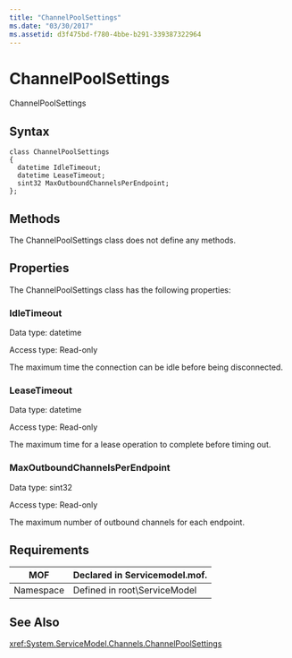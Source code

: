 ```yaml
---
title: "ChannelPoolSettings"
ms.date: "03/30/2017"
ms.assetid: d3f475bd-f780-4bbe-b291-339387322964
---
```

# ChannelPoolSettings
ChannelPoolSettings  

## Syntax  

```  
class ChannelPoolSettings  
{  
  datetime IdleTimeout;  
  datetime LeaseTimeout;  
  sint32 MaxOutboundChannelsPerEndpoint;  
};  
```  

## Methods  
 The ChannelPoolSettings class does not define any methods.  

## Properties  
 The ChannelPoolSettings class has the following properties:  

### IdleTimeout  
 Data type: datetime  

 Access type: Read-only  

 The maximum time the connection can be idle before being disconnected.  

### LeaseTimeout  
 Data type: datetime  

 Access type: Read-only  

 The maximum time for a lease operation to complete before timing out.  

### MaxOutboundChannelsPerEndpoint  
 Data type: sint32  

 Access type: Read-only  

 The maximum number of outbound channels for each endpoint.  

## Requirements  


|MOF|Declared in Servicemodel.mof.|  
|---------|-----------------------------------|  
|Namespace|Defined in root\ServiceModel|  

## See Also  
 <xref:System.ServiceModel.Channels.ChannelPoolSettings>
